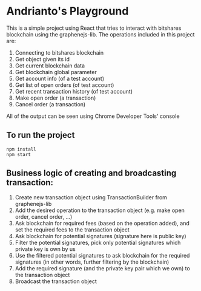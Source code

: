 # Andrianto's Playground

This is a simple project using React that tries to interact with bitshares blockchain using the graphenejs-lib. The operations included in this project are:

1. Connecting to bitshares blockchain
2. Get object given its id
3. Get current blockchain data
4. Get blockchain global parameter
5. Get account info (of a test account)
6. Get list of open orders (of test account)
7. Get recent transaction history (of test account)
7. Make open order (a transaction)
8. Cancel order (a transaction)

All of the output can be seen using Chrome Developer Tools' console

## To run the project
```
npm install
npm start
```

## Business logic of creating and broadcasting transaction:

1. Create new transaction object using TransactionBuilder from graphenejs-lib
2. Add the desired operation to the transaction object (e.g. make open order, cancel order, ...)
3. Ask blockchain for required fees (based on the operation added), and set the required fees to the transaction object
4. Ask blockchain for potential signatures (signature here is public key)
5. Filter the potential signatures, pick only potential signatures which private key is own by us
6. Use the filtered potential signatures to ask blockchain for the required signatures (in other words, further filtering by the blockchain)
7. Add the required signature (and the private key pair which we own) to the transaction object
8. Broadcast the transaction object
